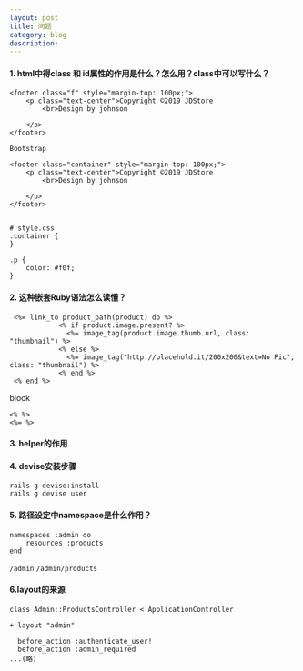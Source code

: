 ```yaml
---
layout: post
title: 问题     
category: blog
description:         
--- 
```


 
#### 1. html中得class 和 id属性的作用是什么？怎么用？class中可以写什么？  
``` 
<footer class="f" style="margin-top: 100px;">
    <p class="text-center">Copyright ©2019 JDStore
        <br>Design by johnson

    </p>
</footer>  

Bootstrap 

<footer class="container" style="margin-top: 100px;">
    <p class="text-center">Copyright ©2019 JDStore
        <br>Design by johnson

    </p>
</footer>  


```    

```
# style.css
.container {
}

.p {
	color: #f0f;
}
```


#### 2. 这种嵌套Ruby语法怎么读懂？   
```  
 <%= link_to product_path(product) do %>
            <% if product.image.present? %>
              <%= image_tag(product.image.thumb.url, class: "thumbnail") %>
            <% else %>
              <%= image_tag("http://placehold.it/200x200&text=No Pic", class: "thumbnail") %>
            <% end %>
 <% end %>
```   

block

```
<% %>
<%= %>
``` 


#### 3. helper的作用   

#### 4. devise安装步骤  
`rails g devise:install`  
`rails g devise user`

#### 5. 路径设定中namespace是什么作用？    
```
namespaces :admin do
	resources :products
end
```

`/admin`
`/admin/products`

#### 6.layout的来源  
``` 
class Admin::ProductsController < ApplicationController

+ layout "admin"

  before_action :authenticate_user!
  before_action :admin_required
...(略)
 
``` 



